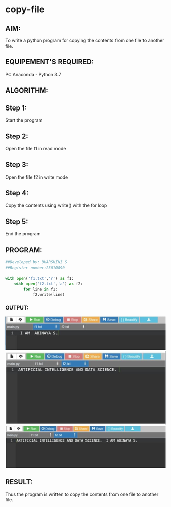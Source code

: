 # copy-file
## AIM:
To write a python program for copying the contents from one file to another file.
## EQUIPEMENT'S REQUIRED: 
PC
Anaconda - Python 3.7
## ALGORITHM: 
## Step 1:
Start the program

## Step 2:
Open the file f1 in read mode

## Step 3:
Open the file f2 in write mode

## Step 4:
Copy the contents using write() with the for loop

## Step 5:
End the program
## PROGRAM:
```python
##Developed by: DHARSHINI S
##Register number:23010890

with open('f1.txt','r') as f1:
    with open('f2.txt','a') as f2:
        for line in f1:
            f2.write(line)
```
### OUTPUT:
![output](./FILE%201.png)
![output](./FILE%202.png)
![output](./FILE%201%20COPIED%20TO%20FILE%202.png)
## RESULT:
Thus the program is written to copy the contents from one file to another file.